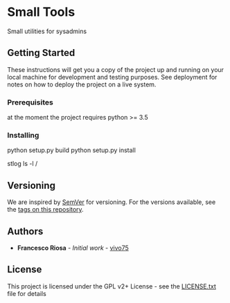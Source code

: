 # Small Tools

Small utilities for sysadmins

## Getting Started

These instructions will get you a copy of the project up and running on your local machine for development and testing purposes. See deployment for notes on how to deploy the project on a live system.

### Prerequisites

at the moment the project requires python >= 3.5

### Installing

python setup.py build
python setup.py install

stlog ls -l /

## Versioning

We are inspired by [SemVer](http://semver.org/) for versioning. For the versions available, see the [tags on this repository](https://github.com/vivo75/smalltools/tags). 

## Authors

* **Francesco Riosa** - *Initial work* - [vivo75](https://github.com/vivo75)

## License

This project is licensed under the GPL v2+ License - see the [LICENSE.txt](LICENSE.txt) file for details
